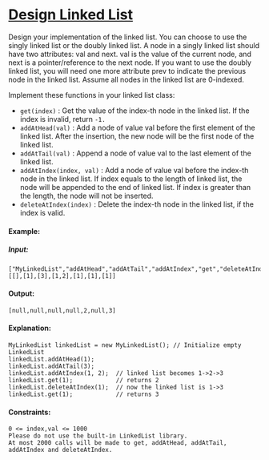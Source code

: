 # [Design Linked List](./solutiopn.cpp)
Design your implementation of the linked list. You can choose to use the singly linked list or the doubly linked list. A node in a singly linked list should have two attributes: val and next. val is the value of the current node, and next is a pointer/reference to the next node. If you want to use the doubly linked list, you will need one more attribute prev to indicate the previous node in the linked list. Assume all nodes in the linked list are 0-indexed.

Implement these functions in your linked list class:

- `get(index)` : Get the value of the index-th node in the linked list. If the index is invalid, return `-1.`
- `addAtHead(val)` : Add a node of value val before the first element of the linked list. After the insertion, the new node will be the first node of the linked list.
- `addAtTail(val)` : Append a node of value val to the last element of the linked list.
- `addAtIndex(index, val)` : Add a node of value val before the index-th node in the linked list. If index equals to the length of linked list, the node will be appended to the end of linked list. If index is greater than the length, the node will not be inserted.
- `deleteAtIndex(index)` : Delete the index-th node in the linked list, if the index is valid.
 

#### Example:

##### Input: 
```
["MyLinkedList","addAtHead","addAtTail","addAtIndex","get","deleteAtIndex","get"]
[[],[1],[3],[1,2],[1],[1],[1]]
```
#### Output:  
`[null,null,null,null,2,null,3]`

#### Explanation:
```
MyLinkedList linkedList = new MyLinkedList(); // Initialize empty LinkedList
linkedList.addAtHead(1);
linkedList.addAtTail(3);
linkedList.addAtIndex(1, 2);  // linked list becomes 1->2->3
linkedList.get(1);            // returns 2
linkedList.deleteAtIndex(1);  // now the linked list is 1->3
linkedList.get(1);            // returns 3
```

#### Constraints:
```
0 <= index,val <= 1000
Please do not use the built-in LinkedList library.
At most 2000 calls will be made to get, addAtHead, addAtTail,  addAtIndex and deleteAtIndex.
```

